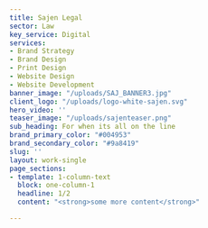 ```yaml
---
title: Sajen Legal
sector: Law
key_service: Digital
services:
- Brand Strategy
- Brand Design
- Print Design
- Website Design
- Website Development
banner_image: "/uploads/SAJ_BANNER3.jpg"
client_logo: "/uploads/logo-white-sajen.svg"
hero_video: ''
teaser_image: "/uploads/sajenteaser.png"
sub_heading: For when its all on the line
brand_primary_color: "#004953"
brand_secondary_color: "#9a8419"
slug: ''
layout: work-single
page_sections:
- template: 1-column-text
  block: one-column-1
  headline: 1/2
  content: "<strong>some more content</strong>"

---
```

